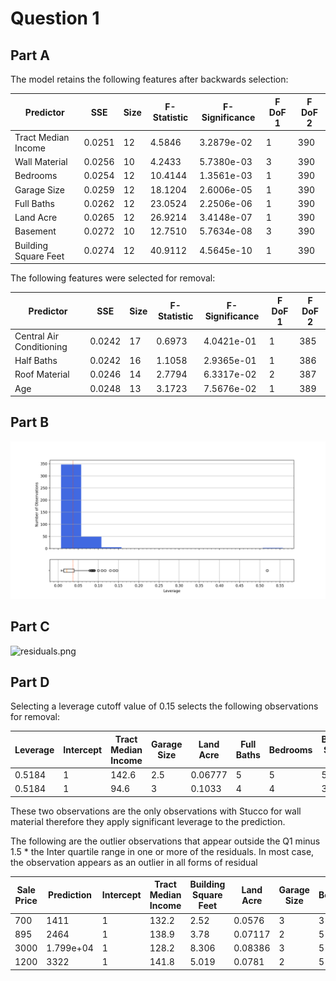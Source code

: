 # Question 1
## Part A
The model retains the following features after backwards selection:

| Predictor             | SSE    | Size | F-Statistic | F-Significance | F DoF 1 | F DoF 2 |
|-----------------------|--------|------|-------------|----------------|---------|---------|
| Tract Median Income   | 0.0251 | 12   | 4.5846      | 3.2879e-02     | 1       | 390     |
| Wall Material         | 0.0256 | 10   | 4.2433      | 5.7380e-03     | 3       | 390     |
| Bedrooms              | 0.0254 | 12   | 10.4144     | 1.3561e-03     | 1       | 390     |
| Garage Size           | 0.0259 | 12   | 18.1204     | 2.6006e-05     | 1       | 390     |
| Full Baths            | 0.0262 | 12   | 23.0524     | 2.2506e-06     | 1       | 390     |
| Land Acre             | 0.0265 | 12   | 26.9214     | 3.4148e-07     | 1       | 390     |
| Basement              | 0.0272 | 10   | 12.7510     | 5.7634e-08     | 3       | 390     |
| Building Square Feet  | 0.0274 | 12   | 40.9112     | 4.5645e-10     | 1       | 390     |


The following features were selected for removal:

|Predictor               |SSE       |Size      |F-Statistic    |F-Significance   |F DoF 1        |F DoF 2        |
|------------------------|----------|----------|---------------|-----------------|---------------|---------------|
|Central Air Conditioning|0.0242    |17        |0.6973         |4.0421e-01       |1              |385            |
|Half Baths              |0.0242    |16        |1.1058         |2.9365e-01       |1              |386            |
|Roof Material           |0.0246    |14        |2.7794         |6.3317e-02       |2              |387            |
|Age                     |0.0248    |13        |3.1723         |7.5676e-02       |1              |389            |

## Part B
![leverage.png](plots%2Fleverage.png)

## Part C
![residuals.png](plots%2Fresiduals.png)

## Part D
Selecting a leverage cutoff value of 0.15 selects the following observations for removal:

| Leverage | Intercept | Tract Median Income | Garage Size | Land Acre | Full Baths | Bedrooms | Building Square Feet | Basement | Wall Material | Prediction | Sale Price |
| -------- | --------- | ------------------- | ----------- | --------- | ---------- | -------- | -------------------- | -------- | ------------- | ---------- | ---------- |
| 0.5184   | 1         | 142.6               | 2.5         | 0.06777   | 5          | 5        | 5.956                | Full     | Stucco        | 3202       | 1950       |
| 0.5184   | 1         | 94.6                | 3           | 0.1033    | 4          | 4        | 3.952                | Full     | Stucco        | 2169       | 3675       |

These two observations are the only observations with Stucco for wall material therefore they apply significant leverage
to the prediction.

The following are the outlier observations that appear outside the Q1 minus 1.5 * the Inter quartile range in one or 
more of the residuals. In most case, the observation appears as an outlier in all forms of residual

| Sale Price | Prediction | Intercept | Tract Median Income | Building Square Feet | Land Acre | Garage Size | Bedrooms | Full Baths | Wall Material | Basement |
| ---------- | ---------- | --------- | ------------------- | -------------------- | --------- | ----------- | -------- | ---------- | ------------- | -------- |
| 700        | 1411       | 1         | 132.2               | 2.52                 | 0.0576    | 3           | 3        | 3          | Frame         | Full     |
| 895        | 2464       | 1         | 138.9               | 3.78                 | 0.07117   | 2           | 5        | 5          | Masonry       | Full     |
| 3000       | 1.799e+04  | 1         | 128.2               | 8.306                | 0.08386   | 3           | 5        | 5          | Masonry       | Full     |
| 1200       | 3322       | 1         | 141.8               | 5.019                | 0.0781    | 2           | 5        | 4          | Masonry       | Partial  |

